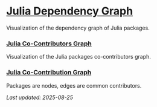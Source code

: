 
# [Julia Dependency Graph](https://nicolasloizeau.github.io/JuliaDependencyGraph/)
Visualization of the dependency graph of Julia packages.


### [Julia Co-Contributors Graph](https://nicolasloizeau.github.io/JuliaContributorsGraph/)
Visualization of the Julia packages co-contributors graph.

### [Julia Co-Contribution Graph](https://nicolasloizeau.github.io/JuliaPackagesGraph/)
Packages are nodes, edges are  common contributors.


_Last updated: 2025-08-25_

